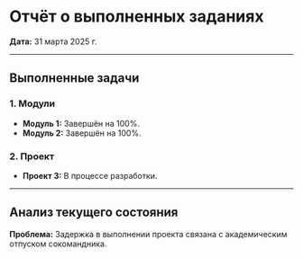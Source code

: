 # Отчёт о выполненных заданиях  
**Дата:** 31 марта 2025 г.  

---

## Выполненные задачи  
### 1. **Модули**  
- **Модуль 1:** Завершён на 100%.  
- **Модуль 2:** Завершён на 100%.  

### 2. **Проект**  
- **Проект 3:** В процессе разработки.  

---

## Анализ текущего состояния  
**Проблема:** Задержка в выполнении проекта связана с академическим отпуском сокомандника.  
